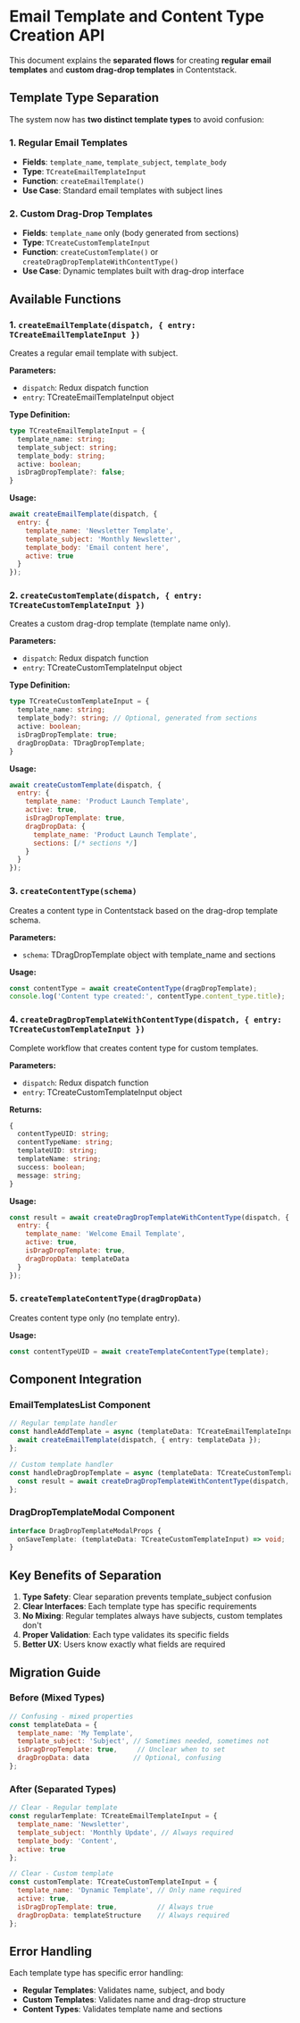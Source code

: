 # Email Template and Content Type Creation API

This document explains the **separated flows** for creating **regular email templates** and **custom drag-drop templates** in Contentstack.

## Template Type Separation

The system now has **two distinct template types** to avoid confusion:

### **1. Regular Email Templates**
- **Fields**: `template_name`, `template_subject`, `template_body`
- **Type**: `TCreateEmailTemplateInput`
- **Function**: `createEmailTemplate()`
- **Use Case**: Standard email templates with subject lines

### **2. Custom Drag-Drop Templates**
- **Fields**: `template_name` only (body generated from sections)
- **Type**: `TCreateCustomTemplateInput`
- **Function**: `createCustomTemplate()` or `createDragDropTemplateWithContentType()`
- **Use Case**: Dynamic templates built with drag-drop interface

## Available Functions

### 1. `createEmailTemplate(dispatch, { entry: TCreateEmailTemplateInput })`
Creates a regular email template with subject.

**Parameters:**
- `dispatch`: Redux dispatch function
- `entry`: TCreateEmailTemplateInput object

**Type Definition:**
```typescript
type TCreateEmailTemplateInput = {
  template_name: string;
  template_subject: string;
  template_body: string;
  active: boolean;
  isDragDropTemplate?: false;
}
```

**Usage:**
```javascript
await createEmailTemplate(dispatch, {
  entry: {
    template_name: 'Newsletter Template',
    template_subject: 'Monthly Newsletter',
    template_body: 'Email content here',
    active: true
  }
});
```

### 2. `createCustomTemplate(dispatch, { entry: TCreateCustomTemplateInput })`
Creates a custom drag-drop template (template name only).

**Parameters:**
- `dispatch`: Redux dispatch function
- `entry`: TCreateCustomTemplateInput object

**Type Definition:**
```typescript
type TCreateCustomTemplateInput = {
  template_name: string;
  template_body?: string; // Optional, generated from sections
  active: boolean;
  isDragDropTemplate: true;
  dragDropData: TDragDropTemplate;
}
```

**Usage:**
```javascript
await createCustomTemplate(dispatch, {
  entry: {
    template_name: 'Product Launch Template',
    active: true,
    isDragDropTemplate: true,
    dragDropData: {
      template_name: 'Product Launch Template',
      sections: [/* sections */]
    }
  }
});
```

### 3. `createContentType(schema)`
Creates a content type in Contentstack based on the drag-drop template schema.

**Parameters:**
- `schema`: TDragDropTemplate object with template_name and sections

**Usage:**
```javascript
const contentType = await createContentType(dragDropTemplate);
console.log('Content type created:', contentType.content_type.title);
```

### 4. `createDragDropTemplateWithContentType(dispatch, { entry: TCreateCustomTemplateInput })`
Complete workflow that creates content type for custom templates.

**Parameters:**
- `dispatch`: Redux dispatch function
- `entry`: TCreateCustomTemplateInput object

**Returns:**
```typescript
{
  contentTypeUID: string;
  contentTypeName: string;
  templateUID: string;
  templateName: string;
  success: boolean;
  message: string;
}
```

**Usage:**
```javascript
const result = await createDragDropTemplateWithContentType(dispatch, {
  entry: {
    template_name: 'Welcome Email Template',
    active: true,
    isDragDropTemplate: true,
    dragDropData: templateData
  }
});
```

### 5. `createTemplateContentType(dragDropData)`
Creates content type only (no template entry).

**Usage:**
```javascript
const contentTypeUID = await createTemplateContentType(template);
```

## Component Integration

### **EmailTemplatesList Component**

```typescript
// Regular template handler
const handleAddTemplate = async (templateData: TCreateEmailTemplateInput) => {
  await createEmailTemplate(dispatch, { entry: templateData });
};

// Custom template handler  
const handleDragDropTemplate = async (templateData: TCreateCustomTemplateInput) => {
  const result = await createDragDropTemplateWithContentType(dispatch, { entry: templateData });
};
```

### **DragDropTemplateModal Component**

```typescript
interface DragDropTemplateModalProps {
  onSaveTemplate: (templateData: TCreateCustomTemplateInput) => void;
}
```

## Key Benefits of Separation

1. **Type Safety**: Clear separation prevents template_subject confusion
2. **Clear Interfaces**: Each template type has specific requirements
3. **No Mixing**: Regular templates always have subjects, custom templates don't
4. **Proper Validation**: Each type validates its specific fields
5. **Better UX**: Users know exactly what fields are required

## Migration Guide

### **Before (Mixed Types)**
```javascript
// Confusing - mixed properties
const templateData = {
  template_name: 'My Template',
  template_subject: 'Subject', // Sometimes needed, sometimes not
  isDragDropTemplate: true,     // Unclear when to set
  dragDropData: data           // Optional, confusing
};
```

### **After (Separated Types)**
```javascript
// Clear - Regular template
const regularTemplate: TCreateEmailTemplateInput = {
  template_name: 'Newsletter',
  template_subject: 'Monthly Update', // Always required
  template_body: 'Content',
  active: true
};

// Clear - Custom template  
const customTemplate: TCreateCustomTemplateInput = {
  template_name: 'Dynamic Template', // Only name required
  active: true,
  isDragDropTemplate: true,          // Always true
  dragDropData: templateStructure    // Always required
};
```

## Error Handling

Each template type has specific error handling:

- **Regular Templates**: Validates name, subject, and body
- **Custom Templates**: Validates name and drag-drop structure
- **Content Types**: Validates template name and sections 